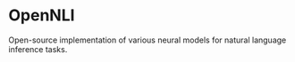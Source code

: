 # OpenNLI
Open-source implementation of various neural models for natural language inference tasks.

